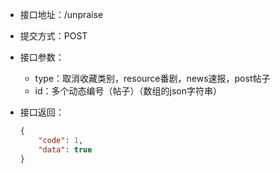 * 接口地址：/unpraise

* 提交方式：POST

* 接口参数：

  * type：取消收藏类别，resource番剧，news速报，post帖子
  * id：多个动态编号（帖子）（数组的json字符串）

* 接口返回：

  ```json
  {
      "code": 1,
      "data": true
  }
  ```




